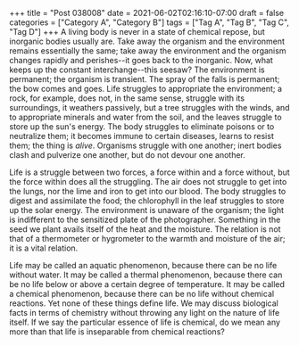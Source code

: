 +++
title = "Post 038008"
date = 2021-06-02T02:16:10-07:00
draft = false
categories = ["Category A", "Category B"]
tags = ["Tag A", "Tag B", "Tag C", "Tag D"]
+++
A living body is never in a state of chemical repose, but inorganic bodies usually are. Take away the organism and the environment remains essentially the same; take away the environment and the organism changes rapidly and perishes--it goes back to the inorganic. Now, what keeps up the constant interchange--this seesaw? The environment is permanent; the organism is transient. The spray of the falls is permanent; the bow comes and goes. Life struggles to appropriate the environment; a rock, for example, does not, in the same sense, struggle with its surroundings, it weathers passively, but a tree struggles with the winds, and to appropriate minerals and water from the soil, and the leaves struggle to store up the sun's energy. The body struggles to eliminate poisons or to neutralize them; it becomes immune to certain diseases, learns to resist them; the thing is _alive_. Organisms struggle with one another; inert bodies clash and pulverize one another, but do not devour one another.

Life is a struggle between two forces, a force within and a force without, but the force within does all the struggling. The air does not struggle to get into the lungs, nor the lime and iron to get into our blood. The body struggles to digest and assimilate the food; the chlorophyll in the leaf struggles to store up the solar energy. The environment is unaware of the organism; the light is indifferent to the sensitized plate of the photographer. Something in the seed we plant avails itself of the heat and the moisture. The relation is not that of a thermometer or hygrometer to the warmth and moisture of the air; it is a vital relation.

Life may be called an aquatic phenomenon, because there can be no life without water. It may be called a thermal phenomenon, because there can be no life below or above a certain degree of temperature. It may be called a chemical phenomenon, because there can be no life without chemical reactions. Yet none of these things define life. We may discuss biological facts in terms of chemistry without throwing any light on the nature of life itself. If we say the particular essence of life is chemical, do we mean any more than that life is inseparable from chemical reactions?
